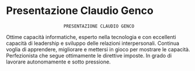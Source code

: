 # Presentazione Claudio Genco

                          PRESENTAZIONE CLAUDIO GENCO 

Ottime capacità informatiche, esperto nella tecnologia e con eccellenti capacità di
leadership e sviluppo delle relazioni interpersonali. Continua voglia di apprendere,
migliorare e mettersi in gioco per mostrare le capacità. Perfezionista che segue
ottimamente le direttive imposte. In grado di lavorare autonomamente e sotto pressione.
